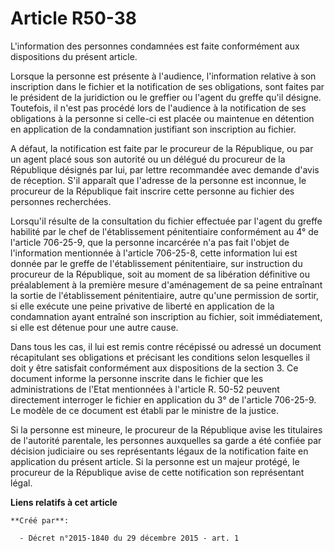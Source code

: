 # Article R50-38

L'information des personnes condamnées est faite conformément aux dispositions du présent article. 

Lorsque la personne est présente à l'audience, l'information relative à son inscription dans le fichier et la notification de
ses obligations, sont faites par le président de la juridiction ou le greffier ou l'agent du greffe qu'il désigne. Toutefois,
il n'est pas procédé lors de l'audience à la notification de ses obligations à la personne si celle-ci est placée ou
maintenue en détention en application de la condamnation justifiant son inscription au fichier. 

A défaut, la notification est faite par le procureur de la République, ou par un agent placé sous son autorité ou un délégué
du procureur de la République désignés par lui, par lettre recommandée avec demande d'avis de réception. S'il apparaît que
l'adresse de la personne est inconnue, le procureur de la République fait inscrire cette personne au fichier des personnes
recherchées. 

Lorsqu'il résulte de la consultation du fichier effectuée par l'agent du greffe habilité par le chef de l'établissement
pénitentiaire conformément au 4° de l'article 706-25-9, que la personne incarcérée n'a pas fait l'objet de l'information
mentionnée à l'article 706-25-8, cette information lui est donnée par le greffe de l'établissement pénitentiaire, sur
instruction du procureur de la République, soit au moment de sa libération définitive ou préalablement à la première mesure
d'aménagement de sa peine entraînant la sortie de l'établissement pénitentiaire, autre qu'une permission de sortir, si elle
exécute une peine privative de liberté en application de la condamnation ayant entraîné son inscription au fichier, soit
immédiatement, si elle est détenue pour une autre cause. 

Dans tous les cas, il lui est remis contre récépissé ou adressé un document récapitulant ses obligations et précisant les
conditions selon lesquelles il doit y être satisfait conformément aux dispositions de la section 3. Ce document informe la
personne inscrite dans le fichier que les administrations de l'Etat mentionnées à l'article R. 50-52 peuvent directement
interroger le fichier en application du 3° de l'article 706-25-9. Le modèle de ce document est établi par le ministre de la
justice. 

Si la personne est mineure, le procureur de la République avise les titulaires de l'autorité parentale, les personnes
auxquelles sa garde a été confiée par décision judiciaire ou ses représentants légaux de la notification faite en application
du présent article. Si la personne est un majeur protégé, le procureur de la République avise de cette notification son
représentant légal.

**Liens relatifs à cet article**

	**Créé par**:

	  - Décret n°2015-1840 du 29 décembre 2015 - art. 1
